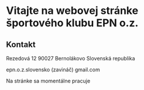 <html>
<head>
<meta http-equiv="content-type" content="text/html; charset=utf-8">
</head>
<body>
<h1>Vitajte na webovej stránke športového klubu EPN o.z.</h1>
<h2>Kontakt</h2>
<p>Rezedová 12
90027 Bernolákovo
Slovenská republika</p>
<p>epn.o.z.slovensko (zavináč) gmail.com</p>
  
<p>Na stránke sa momentálne pracuje</p>

</body>
</html>
